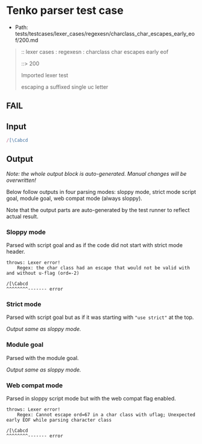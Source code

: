 # Tenko parser test case

- Path: tests/testcases/lexer_cases/regexesn/charclass_char_escapes_early_eof/200.md

> :: lexer cases : regexesn : charclass char escapes early eof
>
> ::> 200
>
> Imported lexer test
>
> escaping a suffixed single uc letter

## FAIL

## Input

`````js
/[\Cabcd
`````

## Output

_Note: the whole output block is auto-generated. Manual changes will be overwritten!_

Below follow outputs in four parsing modes: sloppy mode, strict mode script goal, module goal, web compat mode (always sloppy).

Note that the output parts are auto-generated by the test runner to reflect actual result.

### Sloppy mode

Parsed with script goal and as if the code did not start with strict mode header.

`````
throws: Lexer error!
    Regex: the char class had an escape that would not be valid with and without u-flag (ord=-2)

/[\Cabcd
^^^^^^^^------- error
`````

### Strict mode

Parsed with script goal but as if it was starting with `"use strict"` at the top.

_Output same as sloppy mode._

### Module goal

Parsed with the module goal.

_Output same as sloppy mode._

### Web compat mode

Parsed in sloppy script mode but with the web compat flag enabled.

`````
throws: Lexer error!
    Regex: Cannot escape ord=67 in a char class with uflag; Unexpected early EOF while parsing character class

/[\Cabcd
^^^^^^^^------- error
`````


